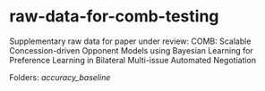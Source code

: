 # raw-data-for-comb-testing
Supplementary raw data for paper under review: COMB: Scalable Concession-driven Opponent Models using Bayesian Learning for Preference Learning in Bilateral Multi-issue Automated Negotiation

Folders: 
<i>accuracy_baseline
